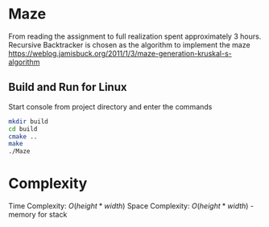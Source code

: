# Maze
From reading the assignment to full realization spent approximately 3 hours.
Recursive Backtracker is chosen as the algorithm to implement the maze https://weblog.jamisbuck.org/2011/1/3/maze-generation-kruskal-s-algorithm

## Build and Run for Linux
Start console from project directory and enter the commands
``` Bash
mkdir build
cd build
cmake ..
make
./Maze
```

# Complexity
Time Complexity: $O(height * width)$
Space Complexity: $O(height * width)$ - memory for stack
